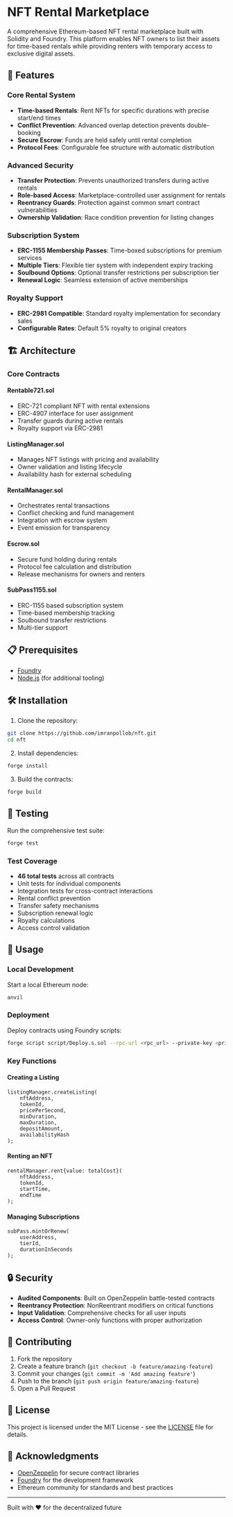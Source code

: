 # NFT Rental Marketplace

A comprehensive Ethereum-based NFT rental marketplace built with Solidity and Foundry. This platform enables NFT owners to list their assets for time-based rentals while providing renters with temporary access to exclusive digital assets.

## 🚀 Features

### Core Rental System
- **Time-based Rentals**: Rent NFTs for specific durations with precise start/end times
- **Conflict Prevention**: Advanced overlap detection prevents double-booking
- **Secure Escrow**: Funds are held safely until rental completion
- **Protocol Fees**: Configurable fee structure with automatic distribution

### Advanced Security
- **Transfer Protection**: Prevents unauthorized transfers during active rentals
- **Role-based Access**: Marketplace-controlled user assignment for rentals
- **Reentrancy Guards**: Protection against common smart contract vulnerabilities
- **Ownership Validation**: Race condition prevention for listing changes

### Subscription System
- **ERC-1155 Membership Passes**: Time-boxed subscriptions for premium services
- **Multiple Tiers**: Flexible tier system with independent expiry tracking
- **Soulbound Options**: Optional transfer restrictions per subscription tier
- **Renewal Logic**: Seamless extension of active memberships

### Royalty Support
- **ERC-2981 Compatible**: Standard royalty implementation for secondary sales
- **Configurable Rates**: Default 5% royalty to original creators

## 🏗️ Architecture

### Core Contracts

#### Rentable721.sol
- ERC-721 compliant NFT with rental extensions
- ERC-4907 interface for user assignment
- Transfer guards during active rentals
- Royalty support via ERC-2981

#### ListingManager.sol
- Manages NFT listings with pricing and availability
- Owner validation and listing lifecycle
- Availability hash for external scheduling

#### RentalManager.sol
- Orchestrates rental transactions
- Conflict checking and fund management
- Integration with escrow system
- Event emission for transparency

#### Escrow.sol
- Secure fund holding during rentals
- Protocol fee calculation and distribution
- Release mechanisms for owners and renters

#### SubPass1155.sol
- ERC-1155 based subscription system
- Time-based membership tracking
- Soulbound transfer restrictions
- Multi-tier support

## 📋 Prerequisites

- [Foundry](https://book.getfoundry.sh/getting-started/installation.html)
- [Node.js](https://nodejs.org/) (for additional tooling)

## 🛠️ Installation

1. Clone the repository:
```bash
git clone https://github.com/imranpollob/nft.git
cd nft
```

2. Install dependencies:
```bash
forge install
```

3. Build the contracts:
```bash
forge build
```

## 🧪 Testing

Run the comprehensive test suite:
```bash
forge test
```

### Test Coverage
- **46 total tests** across all contracts
- Unit tests for individual components
- Integration tests for cross-contract interactions
- Rental conflict prevention
- Transfer safety mechanisms
- Subscription renewal logic
- Royalty calculations
- Access control validation

## 📖 Usage

### Local Development

Start a local Ethereum node:
```bash
anvil
```

### Deployment

Deploy contracts using Foundry scripts:
```bash
forge script script/Deploy.s.sol --rpc-url <rpc_url> --private-key <private_key>
```

### Key Functions

#### Creating a Listing
```solidity
listingManager.createListing(
    nftAddress,
    tokenId,
    pricePerSecond,
    minDuration,
    maxDuration,
    depositAmount,
    availabilityHash
);
```

#### Renting an NFT
```solidity
rentalManager.rent{value: totalCost}(
    nftAddress,
    tokenId,
    startTime,
    endTime
);
```

#### Managing Subscriptions
```solidity
subPass.mintOrRenew(
    userAddress,
    tierId,
    durationInSeconds
);
```

## 🔒 Security

- **Audited Components**: Built on OpenZeppelin battle-tested contracts
- **Reentrancy Protection**: NonReentrant modifiers on critical functions
- **Input Validation**: Comprehensive checks for all user inputs
- **Access Control**: Owner-only functions with proper authorization

## 🤝 Contributing

1. Fork the repository
2. Create a feature branch (`git checkout -b feature/amazing-feature`)
3. Commit your changes (`git commit -m 'Add amazing feature'`)
4. Push to the branch (`git push origin feature/amazing-feature`)
5. Open a Pull Request

## 📄 License

This project is licensed under the MIT License - see the [LICENSE](LICENSE) file for details.

## 🙏 Acknowledgments

- [OpenZeppelin](https://openzeppelin.com/) for secure contract libraries
- [Foundry](https://book.getfoundry.sh/) for the development framework
- Ethereum community for standards and best practices

---

Built with ❤️ for the decentralized future
